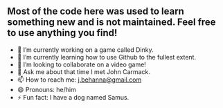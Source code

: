 Most of the code here was used to learn something new and is not maintained. Feel free to use anything you find!
---
- 🔭 I’m currently working on a game called Dinky.
- 🌱 I’m currently learning how to use Github to the fullest extent.
- 👯 I’m looking to collaborate on a video game!
- 💬 Ask me about that time I met John Carmack.
- 📫 How to reach me: j.behanna@gmail.com
- 😄 Pronouns: he/him
- ⚡ Fun fact: I have a dog named Samus.
